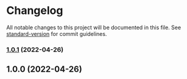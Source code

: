 # Changelog

All notable changes to this project will be documented in this file. See [standard-version](https://github.com/conventional-changelog/standard-version) for commit guidelines.

### [1.0.1](https://github.com/bengame07/awstravis/compare/v1.0.0...v1.0.1) (2022-04-26)

## 1.0.0 (2022-04-26)
